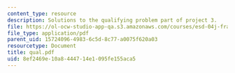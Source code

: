 ```yaml
---
content_type: resource
description: Solutions to the qualifying problem part of project 3.
file: https://ol-ocw-studio-app-qa.s3.amazonaws.com/courses/esd-04j-frameworks-and-models-in-engineering-systems-engineering-system-design-spring-2007/8ef2469e10a8444714e1095fe155aca5_qual.pdf
file_type: application/pdf
parent_uid: 15724096-4983-6c5d-8c77-a0075f620a03
resourcetype: Document
title: qual.pdf
uid: 8ef2469e-10a8-4447-14e1-095fe155aca5
---
```

